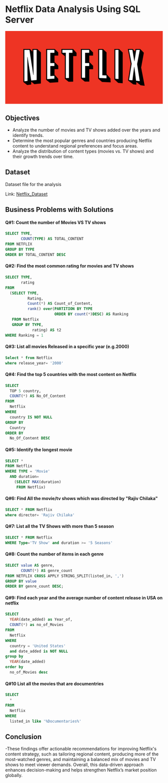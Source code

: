 # Netflix Data Analysis Using SQL Server
![Netflix Logo](https://github.com/IzaanAnjum98/NetflixProject_SQL/blob/main/netflix-logo-png-transparent.png)

## Objectives
- Analyze the number of movies and TV shows added over the years and identify trends.
- Determine the most popular genres and countries producing Netflix content to understand regional preferences and focus areas.
- Analyze the distribution of content types (movies vs. TV shows) and their growth trends over time.

## Dataset
Dataset file for the analysis

Link: [Netflix_Dataset](https://github.com/IzaanAnjum98/NetflixProject_SQL/blob/main/netflix_titles.csv)
## Business Problems with Solutions

#### Q#1: Count the number of Movies VS TV shows
```sql
SELECT TYPE,
       COUNT(TYPE) AS TOTAL_CONTENT
FROM NETFLIX
GROUP BY TYPE
ORDER BY TOTAL_CONTENT DESC
```

#### Q#2: Find the most common rating for movies and TV shows
```sql
SELECT TYPE,
       rating
FROM
  (SELECT TYPE,
          Rating,
          Count(*) AS Count_of_Content,
          rank() over(PARTITION BY TYPE
                      ORDER BY count(*)DESC) AS Ranking
   FROM Netflix
   GROUP BY TYPE,
            rating) AS t2
WHERE Ranking = 1
```

#### Q#3: List all movies Released in a specific year (e.g.2000)
```sql
Select * from Netflix
where release_year= '2000'
```

#### Q#4: Find the top 5  countries with the most content on Netflix
```sql
SELECT 
  TOP 5 country, 
  COUNT(*) AS No_Of_Content 
FROM 
  Netflix 
WHERE 
  country IS NOT NULL 
GROUP BY 
  Country 
ORDER BY 
  No_Of_Content DESC
```

#### Q#5: Identify the longest movie
```sql
SELECT *
FROM Netflix
WHERE TYPE = 'Movie'
  AND duration=
    (SELECT MAX(duration)
     FROM Netflix)
```

#### Q#6: Find All the movie/tv shows which was directed by "Rajiv Chilaka"
```sql
SELECT * FROM Netflix
where director= 'Rajiv Chilaka'
```

#### Q#7: List all the TV Shows with more than 5 season
```sql
SELECT * FROM Netflix
WHERE Type='TV Show' and duration >= '5 Seasons'
```


#### Q#8: Count the number of items in each genre
```sql
SELECT value AS genre,
       COUNT(*) AS genre_count
FROM NETFLIX CROSS APPLY STRING_SPLIT(listed_in, ',')
GROUP BY value
ORDER BY genre_count DESC;

```

#### Q#9: Find each year and the average number of content release in USA on netflix
```sql
SELECT 
  YEAR(date_added) as Year_of, 
  COUNT(*) as no_of_Movies 
FROM 
  Netflix 
WHERE 
  country = 'United States' 
  and date_added is NOT NULL 
group by 
  YEAR(date_added) 
order by 
  no_of_Movies desc
```

#### Q#10 List all the movies that are documentries
```sql
SELECT 
  * 
FROM 
  Netflix 
WHERE 
  listed_in like '%Documentaries%'
```


## Conclusion

-These findings offer actionable recommendations for improving Netflix's content strategy, such as tailoring regional content, producing more of the most-watched genres, and maintaining a balanced mix of movies and TV shows to meet viewer demands. Overall, this data-driven approach enhances decision-making and helps strengthen Netflix’s market position globally.
